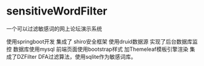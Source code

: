 # sensitiveWordFilter
一个可以过滤敏感词的网上论坛演示系统


使用springboot开发
集成了 shiro安全框架
使用druid数据源 实现了后台数据库监控
数据库使用mysql
前端页面使用bootstrap样式 加Themeleaf模板引擎渲染
集成了DZFilter DFA过滤算法，使用sqlite作为敏感词库。
